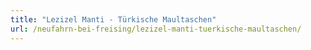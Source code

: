 ```yaml
---
title: "Lezizel Manti - Türkische Maultaschen"
url: /neufahrn-bei-freising/lezizel-manti-tuerkische-maultaschen/
---
```

